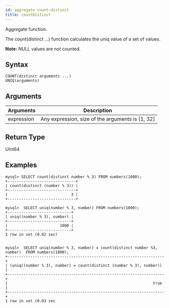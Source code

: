 ```yaml
---
id: aggregate-count-distinct
title: countDistinct
---
```


Aggregate function.

The count(distinct ...) function calculates the uniq value of a set of values.

**Note:** NULL values are not counted.

## Syntax

```
COUNT(distinct arguments ...)
UNIQ(arguments)
```

## Arguments

| Arguments   | Description |
| ----------- | ----------- |
| expression  | Any expression, size of the arguments is [1, 32] |

## Return Type

UInt64

## Examples

```
mysql> SELECT count(distinct number % 3) FROM numbers(1000);
+------------------------------+
| count(distinct (number % 3)) |
+------------------------------+
|                            3 |
+------------------------------+

mysql>  SELECT uniq(number % 3, number) FROM numbers(1000);
+----------------------------+
| uniq((number % 3), number) |
+----------------------------+
|                       1000 |
+----------------------------+
1 row in set (0.02 sec)


mysql>  SELECT uniq(number % 3, number) = count(distinct number %3, number)  FROM numbers(1000);
+---------------------------------------------------------------------+
| (uniq((number % 3), number) = count(distinct (number % 3), number)) |
+---------------------------------------------------------------------+
|                                                                true |
+---------------------------------------------------------------------+
1 row in set (0.03 sec
```

